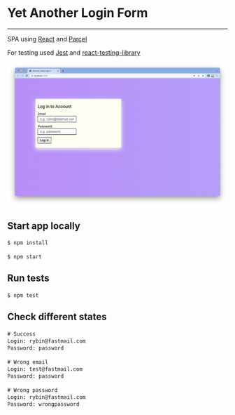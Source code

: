 # Yet Another Login Form

---

SPA using [React](https://reactjs.org/) and [Parcel](https://parceljs.org/)

For testing used [Jest](https://jestjs.io/) and [react-testing-library](https://testing-library.com/) 

![Screenshot](./Screenshot.png?raw=true "Login form screenshot")


## Start app locally

```shell
$ npm install

$ npm start
```

## Run tests

```shell
$ npm test
```

## Check different states

```shell
# Success
Login: rybin@fastmail.com
Password: password

# Wrong email
Login: test@fastmail.com
Password: password

# Wrong password
Login: rybin@fastmail.com
Password: wrongpassword
```